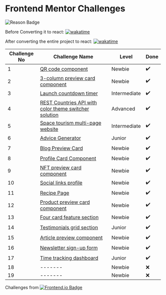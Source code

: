# Frontend Mentor Challenges

 ![Reason Badge](https://img.shields.io/badge/Personal_Project-10b981?style=plastic)

Before Converting it to react: [![wakatime](https://wakatime.com/badge/github/sumaiyakawsar/FrontendMentorsChallenges.svg)](https://wakatime.com/badge/github/sumaiyakawsar/FrontendMentorsChallenges)

After converting the entire project to react: [![wakatime](https://wakatime.com/badge/user/0975cca4-929b-4d71-9261-c654018e5d3e/project/c608d0a8-838a-46f8-805d-92fefaa0163f.svg)](https://wakatime.com/badge/user/0975cca4-929b-4d71-9261-c654018e5d3e/project/c608d0a8-838a-46f8-805d-92fefaa0163f)


| Challenge No | Challenge Name                                                                                                          | Level        | Done |
| ------------ | ----------------------------------------------------------------------------------------------------------------------- | ------------ | ---- |
| 1            | [QR code component](https://sumaiyakawsar.github.io/frontend-mentor-challenges-using-react/project1)                    | Newbie       | ✔️    |
| 2            | [3-column preview card component](https://sumaiyakawsar.github.io/frontend-mentor-challenges-using-react/project2)      | Newbie       | ✔️    |
| 3            | [Launch countdown timer](https://sumaiyakawsar.github.io/frontend-mentor-challenges-using-react/project3)               | Intermediate | ✔️    |
| 4            | [REST Countries API with color theme switcher solution](https://sumaiyakawsar.github.io/rest-api-countries-react/)      | Advanced     | ✔️    |
| 5            | [Space tourism multi-page website](https://sumaiyakawsar.github.io/space-tourism-website/)                              | Intermediate | ✔️    |
| 6            | [Advice Generator](https://sumaiyakawsar.github.io/sk-advice-generator/)                                                | Junior       | ✔️    |
| 7            | [Blog Preview Card](https://sumaiyakawsar.github.io/frontend-mentor-challenges-using-react/project7)                    | Newbie       | ✔️    |
| 8            | [Profile Card Component](https://sumaiyakawsar.github.io/frontend-mentor-challenges-using-react/project8)               | Newbie       | ✔️    |
| 9            | [NFT preview card component](https://sumaiyakawsar.github.io/frontend-mentor-challenges-using-react/project9)           | Newbie       | ✔️    |
| 10           | [Social links profile](https://sumaiyakawsar.github.io/frontend-mentor-challenges-using-react/project10)                | Newbie       | ✔️    |
| 11           | [Recipe Page](https://sumaiyakawsar.github.io/frontend-mentor-challenges-using-react/project11)                         | Newbie       | ✔️    |
| 12           | [Product preview card component](https://sumaiyakawsar.github.io/frontend-mentor-challenges-using-react/project12)      | Newbie       | ✔️    |
| 13           | [Four card feature section](hhttps://sumaiyakawsar.github.io/frontend-mentor-challenges-using-react/project13)          | Newbie       | ✔️    |
| 14           | [Testimonials grid section](https://sumaiyakawsar.github.io/frontend-mentor-challenges-using-react/project14)           | Junior       | ✔️    |
| 15           | [Article preview component](https://sumaiyakawsar.github.io/frontend-mentor-challenges-using-react/project15)           | Newbie       | ✔️    |
| 16           | [Newsletter sign-up form](https://sumaiyakawsar.github.io/frontend-mentor-challenges-using-react/16-newsletter-sign-up) | Newbie       | ✔️    |
| 17           | [Time tracking dashboard](https://sumaiyakawsar.github.io/frontend-mentor-challenges-using-react/#/project17)           | Junior       | ✔️    |
| 18           | -------                                                                                                                 | Newbie       | ❌    |
| 19           | -------                                                                                                                                  | Newbie       | ❌    |

Challenges from [![Frontend.io Badge](https://img.shields.io/badge/-_Frontend.io_-3F54A3?style=plastic&labelColor=3F54A3&logo=frontend-mentor&logoColor=white&link=https://www.frontendmentor.io)](https://www.frontendmentor.io/profile/sumaiyakawsar)

 